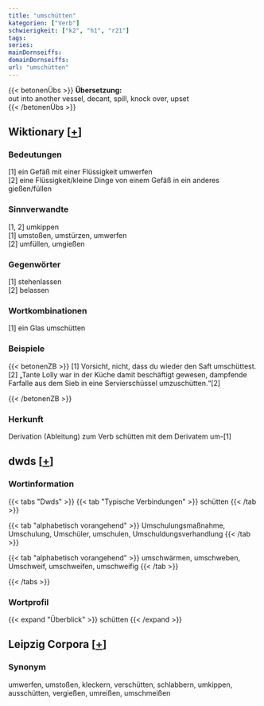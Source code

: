 ```yaml
---
title: "umschütten"
kategorien: ["Verb"]
schwierigkeit: ["k2", "h1", "r21"]
tags:
series:
mainDornseiffs:
domainDornseiffs:
url: "umschütten"
---
```


{{< betonenÜbs >}}
**Übersetzung:**  
out into another vessel, decant, spill, knock over, upset  
{{< /betonenÜbs >}}

## Wiktionary [[+](https://de.wiktionary.org/wiki/umschütten)]

### Bedeutungen
[1] ein Gefäß mit einer Flüssigkeit umwerfen  
[2] eine Flüssigkeit/kleine Dinge von einem Gefäß in ein anderes gießen/füllen  

### Sinnverwandte
[1, 2] umkippen  
[1] umstoßen, umstürzen, umwerfen  
[2] umfüllen, umgießen  

### Gegenwörter
[1] stehenlassen  
[2] belassen  

### Wortkombinationen
[1] ein Glas umschütten  

### Beispiele
{{< betonenZB >}}
[1] Vorsicht, nicht, dass du wieder den Saft umschüttest.  
[2] „Tante Lolly war in der Küche damit beschäftigt gewesen, dampfende Farfalle aus dem Sieb in eine Servierschüssel umzuschütten.“[2]  

{{< /betonenZB >}}
### Herkunft
Derivation (Ableitung) zum Verb schütten mit dem Derivatem um-[1]  



## dwds [[+](https://www.dwds.de/wb/umschütten)]

### Wortinformation
{{< tabs "Dwds" >}}
{{< tab "Typische Verbindungen" >}}
schütten
{{< /tab >}}

{{< tab "alphabetisch vorangehend" >}}
Umschulungsmaßnahme, Umschulung, Umschüler, umschulen, Umschuldungsverhandlung
{{< /tab >}}

{{< tab "alphabetisch vorangehend" >}}
umschwärmen, umschweben, Umschweif, umschweifen, umschweifig
{{< /tab >}}

{{< /tabs >}}

### Wortprofil
{{< expand "Überblick" >}} schütten {{< /expand >}}

## Leipzig Corpora [[+](https://corpora.uni-leipzig.de/en/res?word=umschütten&corpusId=deu_newscrawl-public_2018)]


### Synonym
umwerfen, umstoßen, kleckern, verschütten, schlabbern, umkippen, ausschütten, vergießen, umreißen, umschmeißen

